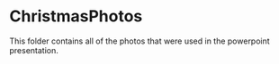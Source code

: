 # ChristmasPhotos
This folder contains all of the photos that were used in the powerpoint presentation.
